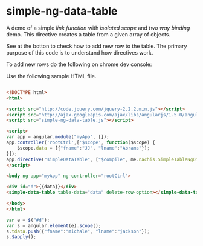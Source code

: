 # simple-ng-data-table
A demo of a simple *link function* with *isolated scope* and *two way binding* demo.
This directive creates a table from a given array of objects.

See at the botton to check how to add new row to the table. The primary purpose of this code is to understand how directives work.

To add new rows do the following on chrome dev console:

Use the following sample HTML file.
```html

<!DOCTYPE html>
<html>

<script src="http://code.jquery.com/jquery-2.2.2.min.js"></script>
<script src="http://ajax.googleapis.com/ajax/libs/angularjs/1.5.0/angular.min.js"></script>
<script src="simple-ng-data-table.js"></script>

<script>
var app = angular.module("myApp", []);
app.controller('rootCtrl',['$scope', function($scope) {
	$scope.data = [{"fname":"JJ", "lname":"Abrams"}];
}]);
app.directive("simpleDataTable", ["$compile", me.nachis.SimpleTableNgDirective]);
</script>

<body ng-app="myApp" ng-controller="rootCtrl">

<div id="d">{{data}}</div>
<simple-data-table table-data="data" delete-row-option></simple-data-table>

</body>
</html>


```

```javascript
var e = $("#d");
var s = angular.element(e).scope();
s.tdata.push({"fname":"michale", "lname":"jackson"});
s.$apply();
```
